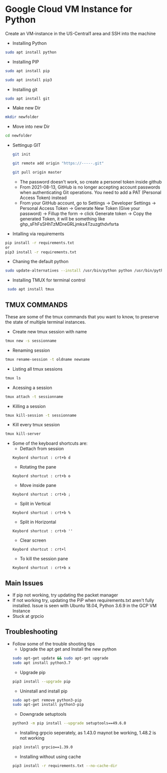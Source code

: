 # Google Cloud VM Instance for Python
Create an VM-instance in the US-Central1 area and SSH into the machine

- Installing Python
```bash
sudo apt install python
```
- Installing PIP
```bash
sudo apt install pip
```
```bash
sudo apt install pip3
```
- Installing git
```bash
sudo apt install git
```

- Make new Dir
```bash
mkdir newfolder
```

- Move into new Dir
```bash
cd newfolder
```

- Settingup GIT
	```bash
	git init
	```
	```bash
	git remote add origin "https://-----.git"
	```
	```bash
	git pull origin master
	```

	- The password doesn't work, so create a personel token inside github
	- From 2021-08-13, GitHub is no longer accepting account passwords when authenticating Git operations. You need to add a PAT (Personal Access Token) instead
	- From your GitHub account, go to Settings → Developer Settings → Personal Access Token → Generate New Token (Give your password) → Fillup the form → click Generate token → Copy the generated Token, it will be something like ghp_sFhFsSHhTzMDreGRLjmks4Tzuzgthdvfsrta


- Intalling via requirements
```bash
pip install -r requirements.txt
or 
pip3 install -r requirements.txt
```
- Chaning the default python
```bash
sudo update-alternatives --install /usr/bin/python python /usr/bin/python3.7 1
```
- Installing TMUX for terminal control
```bash
 sudo apt install tmux
 ```
## TMUX COMMANDS
These are some of the tmux commands that you want to know, to preserve the state of multiple terminal instances.
- Create new tmux session with name
```bash
tmux new -s sessionname
```
- Renaming session
```bash
tmux rename-session -t oldname newname
```
- Listing all tmux sessions
```bash
tmux ls
```
- Acessing a session
```bash
tmux attach -t sessionname
```
- Killing a session
```bash
tmux kill-session -t sessionname
```
- Kill every tmux session
```bash
tmux kill-server
```

- Some of the keyboard shortcuts are:
	- Dettach from session
	```
	Keybord shortcut : crt+b d
	```
	- Rotating the pane
	```
	Keybord shortcut : crt+b o
	```
	- Move inside pane
	```
	Keybord shortcut : crt+b ;
	```
	- Split in Vertical
	```
	Keybord shortcut : crt+b %
	```
	- Split in Horizontal
	```
	Keybord shortcut : crt+b ''
	```
	- Clear screen
	```
	Keybord shortcut : crt+l
	```
	- To kill the session pane
	```
	Keybord shortcut : crt+b x
	```


## Main Issues
- If pip not working, try updating the packet manager
- If not working try, updating the PiP when requirements.txt aren't fully installed. Issue is seen with Ubuntu 18.04, Python 3.6.9 in the GCP VM Instance
- Stuck at grpcio

## Troubleshooting
- Follow some of the trouble shooting tips
	- Upgrade the apt get and Install the new python
	```bash
	sudo apt-get update && sudo apt-get upgrade
	sudo apt install python3.7
	```
	- Upgrade pip
	```bash
	pip3 install --upgrade pip
	```	
	- Uninstall and install pip
	```bash
	sudo apt-get remove python3-pip
	sudo apt-get install python3-pip
	```
	- Downgrade setuptools
	```bash
	python3 -m pip install --upgrade setuptools==49.6.0
	```
	- Installing grpcio seperately, as 1.43.0 maynot be working, 1.48.2 is not working
	```bash
	pip3 install grpcio==1.39.0
	```
	- Installing without using cache
	```bash
	pip3 install -r requirements.txt --no-cache-dir
	```
